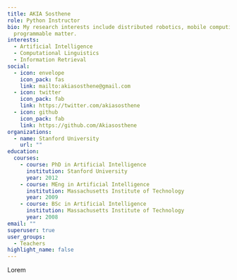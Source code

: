 ```yaml
---
title: AKIA Sosthene
role: Python Instructor
bio: My research interests include distributed robotics, mobile computing and
  programmable matter.
interests:
  - Artificial Intelligence
  - Computational Linguistics
  - Information Retrieval
social:
  - icon: envelope
    icon_pack: fas
    link: mailto:akiasosthene@gmail.com
  - icon: twitter
    icon_pack: fab
    link: https://twitter.com/akiasosthene
  - icon: github
    icon_pack: fab
    link: https://github.com/Akiasosthene
organizations:
  - name: Stanford University
    url: ""
education:
  courses:
    - course: PhD in Artificial Intelligence
      institution: Stanford University
      year: 2012
    - course: MEng in Artificial Intelligence
      institution: Massachusetts Institute of Technology
      year: 2009
    - course: BSc in Artificial Intelligence
      institution: Massachusetts Institute of Technology
      year: 2008
email: ""
superuser: true
user_groups:
  - Teachers
highlight_name: false
---
```

Lorem